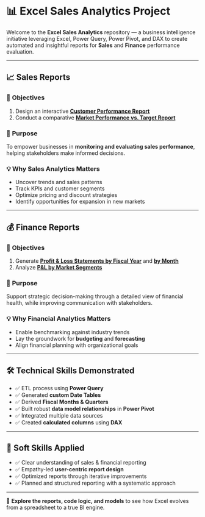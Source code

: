 # 📊 Excel Sales Analytics Project

Welcome to the **Excel Sales Analytics** repository — a business intelligence initiative leveraging Excel, Power Query, Power Pivot, and DAX to create automated and insightful reports for **Sales** and **Finance** performance evaluation.

---

## 📈 Sales Reports

### 🎯 **Objectives**
1. Design an interactive [**Customer Performance Report**](https://github.com/Piyush22105061/Excel-Sales-Analytics/blob/main/Customer%20Performance%20Report.pdf)  
2. Conduct a comparative [**Market Performance vs. Target Report**](https://github.com/Piyush22105061/Excel-Sales-Analytics/blob/main/Market%20Performance%20vs%20Target%20Report.pdf)

### 🧠 **Purpose**
To empower businesses in **monitoring and evaluating sales performance**, helping stakeholders make informed decisions.

### 💡 **Why Sales Analytics Matters**
- Uncover trends and sales patterns  
- Track KPIs and customer segments  
- Optimize pricing and discount strategies  
- Identify opportunities for expansion in new markets

---

## 💰 Finance Reports

### 🎯 **Objectives**
1. Generate [**Profit & Loss Statements by Fiscal Year**](https://github.com/Piyush22105061/Excel-Sales-Analytics/blob/main/P%26L%20Statement%20by%20Fiscal%20Year.pdf) and [**by Month**](https://github.com/Piyush22105061/Excel-Sales-Analytics/blob/main/P%26L%20Statement%20by%20Months.pdf)  
2. Analyze [**P&L by Market Segments**](https://github.com/Piyush22105061/Excel-Sales-Analytics/blob/main/P%26L%20Statement%20by%20Markets.pdf)

### 🧠 **Purpose**
Support strategic decision-making through a detailed view of financial health, while improving communication with stakeholders.

### 💡 **Why Financial Analytics Matters**
- Enable benchmarking against industry trends  
- Lay the groundwork for **budgeting** and **forecasting**  
- Align financial planning with organizational goals

---

## 🛠️ Technical Skills Demonstrated
- ✅ ETL process using **Power Query**  
- ✅ Generated **custom Date Tables**  
- ✅ Derived **Fiscal Months & Quarters**  
- ✅ Built robust **data model relationships** in **Power Pivot**  
- ✅ Integrated multiple data sources  
- ✅ Created **calculated columns** using **DAX**

---

## 🤝 Soft Skills Applied
- ✅ Clear understanding of sales & financial reporting  
- ✅ Empathy-led **user-centric report design**  
- ✅ Optimized reports through iterative improvements  
- ✅ Planned and structured reporting with a systematic approach  

---

🔗 **Explore the reports, code logic, and models** to see how Excel evolves from a spreadsheet to a true BI engine.

